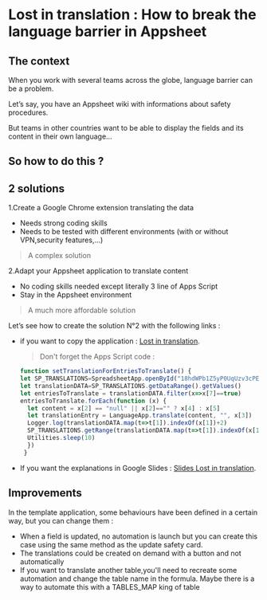 # Lost in translation : How to break the language barrier in Appsheet

The context
----

When you work with several teams across the globe, language barrier can be a problem. 

Let’s say, you have an Appsheet wiki with informations about safety procedures. 

But teams in other countries want to be able to display the fields and its content in their own language…

So how to do this ? 
----





## 2 solutions
1.Create a Google Chrome extension translating the data
- Needs strong coding skills
- Needs to be tested with different environments (with or without VPN,security features,...)
> A complex solution

2.Adapt your Appsheet application to translate content
- No coding skills needed except literally 3 line of Apps Script 
- Stay in the Appsheet environment
> A much more affordable solution

Let’s see how to create the solution N°2 with the following links : 
- if you want to copy the application  : [Lost in translation](https://www.appsheet.com//templates/How-to-break-the-language-barrier-in-Appsheet?appGuidString=b1a21096-36d5-44c1-9350-640b34b95a28).
  > Don't forget the Apps Script code :
  ```javascript
  function setTranslationForEntriesToTranslate() {
  let SP_TRANSLATIONS=SpreadsheetApp.openById("18hdWPb1Z5yP0UqUzv3cPEu6e0g4glI3r9678YyUy9Hs").getSheetByName("TRANSLATIONS")
  let translationDATA=SP_TRANSLATIONS.getDataRange().getValues()
  let entriesToTranslate = translationDATA.filter(x=>x[7]==true)
  entriesToTranslate.forEach(function (x) {
    let content = x[2] == "null" || x[2]=="" ? x[4] : x[5]
    let translationEntry = LanguageApp.translate(content, "", x[3])
    Logger.log(translationDATA.map(t=>t[1]).indexOf(x[1])+2)
    SP_TRANSLATIONS.getRange(translationDATA.map(t=>t[1]).indexOf(x[1])+1,7,1,2).setValues([[translationEntry,false]])
    Utilities.sleep(10)
    })
   }
  ```
- If you want the explanations in Google Slides : [Slides Lost in translation](https://docs.google.com/presentation/d/1fBpucLWDtZVLkxB4z7XZk9h5-3jAmRlEvEZ-TgAYWF8/edit#slide=id.g2aadba26b00_0_32).



## Improvements

In the template application, some behaviours have been defined in a certain way, but you can change them : 
- When a field is updated, no automation is launch but you can create this case using the same method as the update safety card.
- The translations could be created  on demand with a button and not automatically
- If you want to translate another table,you'll need to recreate some automation and change the table name in the formula. Maybe there is a way to automate this with a TABLES_MAP king of table




